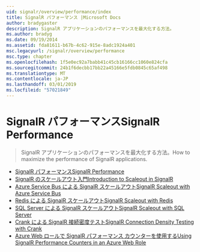 ```yaml
---
uid: signalr/overview/performance/index
title: SignalR パフォーマンス |Microsoft Docs
author: bradygaster
description: SignalR アプリケーションのパフォーマンスを最大化する方法。
ms.author: bradyg
ms.date: 09/19/2014
ms.assetid: fda81611-b67b-4c62-915e-8adc1924a401
msc.legacyurl: /signalr/overview/performance
msc.type: chapter
ms.openlocfilehash: 1f5e0ec92a7babb41c45cb16166cc1060e824cfa
ms.sourcegitcommit: 24b1f6decbb17bb22a45166e5fdb0845c65af498
ms.translationtype: MT
ms.contentlocale: ja-JP
ms.lasthandoff: 03/01/2019
ms.locfileid: "57021849"
---
```

<a name="signalr-performance"></a><span data-ttu-id="0ae6b-103">SignalR パフォーマンス</span><span class="sxs-lookup"><span data-stu-id="0ae6b-103">SignalR Performance</span></span>
====================
> <span data-ttu-id="0ae6b-104">SignalR アプリケーションのパフォーマンスを最大化する方法。</span><span class="sxs-lookup"><span data-stu-id="0ae6b-104">How to maximize the performance of SignalR applications.</span></span>


- [<span data-ttu-id="0ae6b-105">SignalR パフォーマンス</span><span class="sxs-lookup"><span data-stu-id="0ae6b-105">SignalR Performance</span></span>](signalr-performance.md)
- [<span data-ttu-id="0ae6b-106">SignalR のスケールアウト入門</span><span class="sxs-lookup"><span data-stu-id="0ae6b-106">Introduction to Scaleout in SignalR</span></span>](scaleout-in-signalr.md)
- [<span data-ttu-id="0ae6b-107">Azure Service Bus による SignalR スケールアウト</span><span class="sxs-lookup"><span data-stu-id="0ae6b-107">SignalR Scaleout with Azure Service Bus</span></span>](scaleout-with-windows-azure-service-bus.md)
- [<span data-ttu-id="0ae6b-108">Redis による SignalR スケールアウト</span><span class="sxs-lookup"><span data-stu-id="0ae6b-108">SignalR Scaleout with Redis</span></span>](scaleout-with-redis.md)
- [<span data-ttu-id="0ae6b-109">SQL Server による SignalR スケールアウト</span><span class="sxs-lookup"><span data-stu-id="0ae6b-109">SignalR Scaleout with SQL Server</span></span>](scaleout-with-sql-server.md)
- [<span data-ttu-id="0ae6b-110">Crank による SignalR 接続密度テスト</span><span class="sxs-lookup"><span data-stu-id="0ae6b-110">SignalR Connection Density Testing with Crank</span></span>](signalr-connection-density-testing-with-crank.md)
- [<span data-ttu-id="0ae6b-111">Azure Web ロールで SignalR パフォーマンス カウンターを使用する</span><span class="sxs-lookup"><span data-stu-id="0ae6b-111">Using SignalR Performance Counters in an Azure Web Role</span></span>](using-signalr-performance-counters-in-an-azure-web-role.md)
